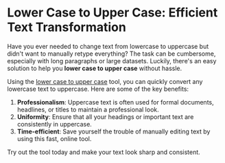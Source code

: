 # Lower Case to Upper Case: Efficient Text Transformation

Have you ever needed to change text from lowercase to uppercase but didn't want to manually retype everything? The task can be cumbersome, especially with long paragraphs or large datasets. Luckily, there's an easy solution to help you **lower case to upper case** without hassle.

Using the [lower case to upper case](https://webastronix.com/tools/case-converter) tool, you can quickly convert any lowercase text to uppercase. Here are some of the key benefits:

1. **Professionalism**: Uppercase text is often used for formal documents, headlines, or titles to maintain a professional look.
2. **Uniformity**: Ensure that all your headings or important text are consistently in uppercase.
3. **Time-efficient**: Save yourself the trouble of manually editing text by using this fast, online tool.

Try out the tool today and make your text look sharp and consistent.
